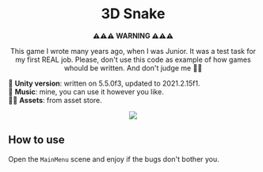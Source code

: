 <div align="center">
<h1>3D Snake</h1>

<b>⚠️⚠️⚠️ WARNING ⚠️⚠️⚠️</b>

This game I wrote many years ago, when I was Junior. It was a test task for my first REAL job. Please, don't use this code as example of how games whould be written. And don't judge me 🤷‍♂️
</div>

🐶 <b>Unity version</b>: written on 5.5.0f3, updated to 2021.2.15f1.<br>
🦊 <b>Music</b>: mine, you can use it however you like.<br>
🐻‍❄️ <b>Assets</b>: from asset store.<br>

<div align="center">
<img src="Doc/gameplay.gif">
</div>

## How to use

Open the `MainMenu` scene and enjoy if the bugs don't bother you.